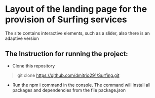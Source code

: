 # Layout of the landing page for the provision of Surfing services

The site contains interactive elements, such as a slider, also there is an adaptive version

## The Instruction for running the project:
* Clone this repository
> git clone https://github.com/dmitrio291/Surfing.git

* Run the npm i command in the console. The command will install all packages and dependencies from the file package.json